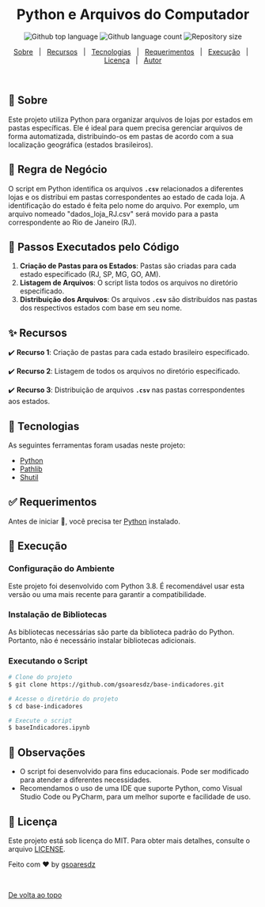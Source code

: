 <h1 align="center">Python e Arquivos do Computador</h1>
<p align="center">
  <img alt="Github top language" src="https://img.shields.io/github/languages/top/gsoaresdz/base-indicadores?color=56BEB8">
  <img alt="Github language count" src="https://img.shields.io/github/languages/count/gsoaresdz/base-indicadores?color=56BEB8">
  <img alt="Repository size" src="https://img.shields.io/github/repo-size/gsoaresdz/base-indicadores?color=56BEB8">
</p>
<p align="center">
  <a href="#dart-sobre">Sobre</a> &#xa0; | &#xa0; 
  <a href="#sparkles-recursos">Recursos</a> &#xa0; | &#xa0;
  <a href="#rocket-tecnologias">Tecnologias</a> &#xa0; | &#xa0;
  <a href="#white_check_mark-requerimentos">Requerimentos</a> &#xa0; | &#xa0;
  <a href="#checkered_flag-execução">Execução</a> &#xa0; | &#xa0;
  <a href="#memo-licença">Licença</a> &#xa0; | &#xa0;
  <a href="https://github.com/gsoaresdz" target="_blank">Autor</a>
</p>
<br>

## **:dart: Sobre**

Este projeto utiliza Python para organizar arquivos de lojas por estados em pastas específicas. Ele é ideal para quem precisa gerenciar arquivos de forma automatizada, distribuindo-os em pastas de acordo com a sua localização geográfica (estados brasileiros).

## **:memo: Regra de Negócio**

O script em Python identifica os arquivos **`.csv`** relacionados a diferentes lojas e os distribui em pastas correspondentes ao estado de cada loja. A identificação do estado é feita pelo nome do arquivo. Por exemplo, um arquivo nomeado "dados_loja_RJ.csv" será movido para a pasta correspondente ao Rio de Janeiro (RJ).

## **:memo: Passos Executados pelo Código**

1. **Criação de Pastas para os Estados**: Pastas são criadas para cada estado especificado (RJ, SP, MG, GO, AM).
2. **Listagem de Arquivos**: O script lista todos os arquivos no diretório especificado.
3. **Distribuição dos Arquivos**: Os arquivos **`.csv`** são distribuídos nas pastas dos respectivos estados com base em seu nome.

## **:sparkles: Recursos**

:heavy_check_mark: **Recurso 1**: Criação de pastas para cada estado brasileiro especificado.

:heavy_check_mark: **Recurso 2**: Listagem de todos os arquivos no diretório especificado.

:heavy_check_mark: **Recurso 3**: Distribuição de arquivos **`.csv`** nas pastas correspondentes aos estados.

## **:rocket: Tecnologias**

As seguintes ferramentas foram usadas neste projeto:

- [Python](https://www.python.org/)
- [Pathlib](https://docs.python.org/3/library/pathlib.html)
- [Shutil](https://docs.python.org/3/library/shutil.html)

## **:white_check_mark: Requerimentos**

Antes de iniciar :checkered_flag:, você precisa ter [Python](https://www.python.org/) instalado.

## **:checkered_flag: Execução**

### Configuração do Ambiente

Este projeto foi desenvolvido com Python 3.8. É recomendável usar esta versão ou uma mais recente para garantir a compatibilidade.

### Instalação de Bibliotecas

As bibliotecas necessárias são parte da biblioteca padrão do Python. Portanto, não é necessário instalar bibliotecas adicionais.

### Executando o Script

```bash
# Clone do projeto
$ git clone https://github.com/gsoaresdz/base-indicadores.git

# Acesse o diretório do projeto
$ cd base-indicadores

# Execute o script
$ baseIndicadores.ipynb
```

## **:memo: Observações**

- O script foi desenvolvido para fins educacionais. Pode ser modificado para atender a diferentes necessidades.
- Recomendamos o uso de uma IDE que suporte Python, como Visual Studio Code ou PyCharm, para um melhor suporte e facilidade de uso.

## **:memo: Licença**

Este projeto está sob licença do MIT. Para obter mais detalhes, consulte o arquivo [LICENSE](LICENSE).

Feito com :heart: by <a href="https://github.com/gsoaresdz" target="_blank">gsoaresdz</a>

&#xa0;

<a href="#top">De volta ao topo</a>
